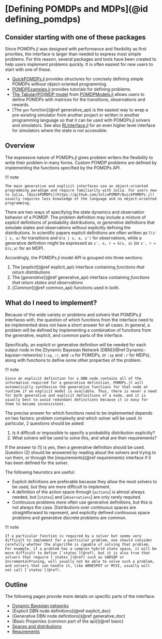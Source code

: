 # [Defining POMDPs and MDPs](@id defining_pomdps)

## Consider starting with one of these packages

Since POMDPs.jl was designed with performance and flexibility as first priorities, the interface is larger than needed to express most simple problems. For this reason, several packages and tools have been created to help users implement problems quickly. It is often easiest for new users to start with one of these.

- [QuickPOMDPs.jl](https://github.com/JuliaPOMDP/QuickPOMDPs.jl) provides structures for concisely defining simple POMDPs without object-oriented programming.
- [POMDPExamples.jl](https://github.com/JuliaPOMDP/POMDPExamples.jl) provides tutorials for defining problems. 
- [The Tabular(PO)MDP model](https://github.com/JuliaPOMDP/POMDPExamples.jl/blob/master/notebooks/Defining-a-tabular-POMDP.ipynb) from [POMDPModels.jl](https://github.com/JuliaPOMDP/POMDPModels.jl) allows users to define POMDPs with matrices for the transitions, observations and rewards.
- [The `gen` function](@ref generative_api) is the easiest way to wrap a pre-existing simulator from another project or written in another programming language so that it can be used with POMDPs.jl solvers and simulators. See also [RLInterface.jl](https://github.com/JuliaPOMDP/RLInterface.jl) for an even higher level interface for simulators where the state is not accessible.

## Overview

The expressive nature of POMDPs.jl gives problem writers the flexibility to write their problem in many forms.
Custom POMDP problems are defined by implementing the functions specified by the POMDPs API.

!!! note

    The main generative and explicit interfaces use an object-oriented programming paradigm and require familiarity with Julia. For users new to Julia, [QuickPOMDPs](https://github.com/JuliaPOMDP/QuickPOMDPs.jl) usually requires less knowledge of the language and no object-oriented programming.

There are two ways of specifying the state dynamics and observation behavior of a POMDP. The problem definition may include a mixture of *explicit* definitions of probability distributions, or *generative* definitions that simulate states and observations without explicitly defining the distributions. In scientific papers explicit definitions are often written as ``T(s' | s, a)`` for transitions and ``O(o | s, a, s')`` for observations, while a generative definition might be expressed as ``s', o, r = G(s, a)`` (or ``s', r = G(s,a)`` for an MDP).

Accordingly, the POMDPs.jl model API is grouped into three sections:
1. The [*explicit*](@ref explicit_api) interface containing *functions that return distributions*
2. The [*generative*](@ref generative_api) interface containing *functions that return states and observations*
3. [*Common*](@ref common_api) functions used in both.

## What do I need to implement?

Because of the wide variety or problems and solvers that POMDPs.jl interfaces with, the question of which functions from the interface need to be implemented does not have a short answer for all cases. In general, a problem will be defined by implementing a combination of functions from the generative, explicit, and common parts of the interface.

Specifically, an explicit or generative definition will be needed for each output node in the [Dynamic Bayesian Network (DBN)](@ref Dynamic-baysian-networks) (`:sp`, `:r`, and `:o` for POMDPs, or `:sp` and `:r` for MDPs), along with functions to define some other properties of the problem.

!!! note

    Since an explicit definition for a DBN node contains all of the information required for a generative definition, POMDPs.jl will automatically synthesize the generative functions for that node at runtime if an explicit model is available. Thus, there is never a need for both generative and explicit definitions of a node, and it is usually best to avoid redundant definitions because it is easy for them to become inconsistent.

The precise answer for which functions need to be implemented depends on two factors: problem complexity and which solver will be used.
In particular, 2 questions should be asked:
1. Is it difficult or impossible to specify a probability distribution explicitly?
2. What solvers will be used to solve this, and what are their requirements?

If the answer to (1) is yes, then a generative definition should be used. Question (2) should be answered by reading about the solvers and trying to run them, or through the [requirements](@ref requirements) interface if it has been defined for the solver.

The following heuristics are useful:
- Explicit definitions are preferable because they allow the most solvers to be used, but they are more difficult to implement.
- A definition of the action space through [`actions`] is almost always needed, but [`states`] and [`observations`] are only rarely required.
- Continuous problems more often use generative definitions, but this is not always the case. Distributions over continuous spaces are straightforward to represent, and explicitly defined continuous space problems and generative discrete problems are common.

!!! note

    If a particular function is required by a solver but seems very difficult to implement for a particular problem, one should consider carefully whether the algorithm is capable of solving that problem. For example, if a problem has a complex hybrid state space, it will be more difficult to define [`states`](@ref), but it is also true that solvers that require [`states`](@ref) such as SARSOP or IncrementalPruning, will usually not be able to solve such a problem, and solvers that can handle it, like ARDESPOT or MCVI, usually will not call [`states`](@ref).

## Outline

The following pages provide more details on specific parts of the interface:

- [Dynamic Bayesian networks](@ref)
- [Explicit DBN node definitions](@ref explicit_doc)
- [Generative DBN node definitions](@ref generative_doc)
- [Basic Properties (common part of the api)](@ref basic)
- [Spaces and distributions](@ref)
- [Requirements](@ref)
